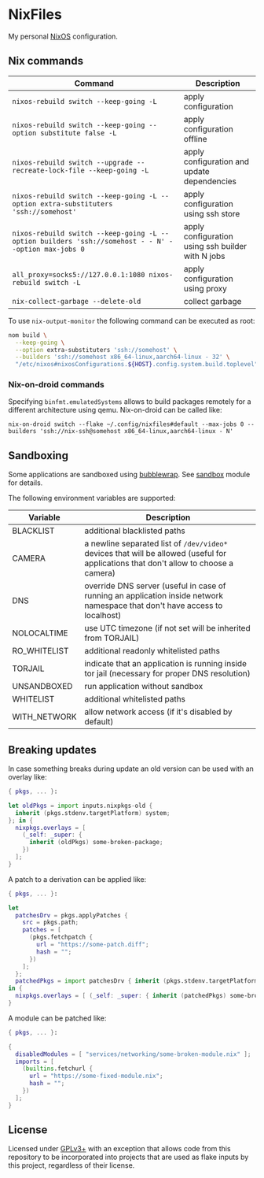 <!-- markdownlint-configure-file
{ "line-length": { "line_length": 200 } }
-->

# NixFiles

My personal [NixOS](https://nixos.org/) configuration.

## Nix commands

| Command                                                                                             | Description                                       |
|-----------------------------------------------------------------------------------------------------|---------------------------------------------------|
| `nixos-rebuild switch --keep-going -L`                                                              | apply configuration                               |
| `nixos-rebuild switch --keep-going --option substitute false -L`                                    | apply configuration offline                       |
| `nixos-rebuild switch --upgrade --recreate-lock-file --keep-going -L`                               | apply configuration and update dependencies       |
| `nixos-rebuild switch --keep-going -L --option extra-substituters 'ssh://somehost'`                 | apply configuration using ssh store               |
| `nixos-rebuild switch --keep-going -L --option builders 'ssh://somehost - - N' --option max-jobs 0` | apply configuration using ssh builder with N jobs |
| `all_proxy=socks5://127.0.0.1:1080 nixos-rebuild switch -L`                                         | apply configuration using proxy                   |
| `nix-collect-garbage --delete-old`                                                                  | collect garbage                                   |

To use `nix-output-monitor` the following command can be executed as root:

```sh
nom build \
  --keep-going \
  --option extra-substituters 'ssh://somehost' \
  --builders 'ssh://somehost x86_64-linux,aarch64-linux - 32' \
  "/etc/nixos#nixosConfigurations.${HOST}.config.system.build.toplevel"
```

### Nix-on-droid commands

Specifying `binfmt.emulatedSystems` allows to build packages remotely for a different architecture using qemu. Nix-on-droid can be called like:

`nix-on-droid switch --flake ~/.config/nixfiles#default --max-jobs 0 --builders 'ssh://nix-ssh@somehost x86_64-linux,aarch64-linux - N'`

## Sandboxing

Some applications are sandboxed using [bubblewrap](https://github.com/containers/bubblewrap). See [sandbox](modules/sandbox.nix) module for details.

The following environment variables are supported:

| Variable     | Description                                                                                                                          |
| ------------ | ------------------------------------------------------------------------------------------------------------------------------------ |
| BLACKLIST    | additional blacklisted paths                                                                                                         |
| CAMERA       | a newline separated list of `/dev/video*` devices that will be allowed (useful for applications that don't allow to choose a camera) |
| DNS          | override DNS server (useful in case of running an application inside network namespace that don't have access to localhost)          |
| NOLOCALTIME  | use UTC timezone (if not set will be inherited from TORJAIL)                                                                         |
| RO_WHITELIST | additional readonly whitelisted paths                                                                                                |
| TORJAIL      | indicate that an application is running inside tor jail (necessary for proper DNS resolution)                                        |
| UNSANDBOXED  | run application without sandbox                                                                                                      |
| WHITELIST    | additional whitelisted paths                                                                                                         |
| WITH_NETWORK | allow network access (if it's disabled by default)                                                                                   |

## Breaking updates

In case something breaks during update an old version can be used with an overlay like:

```nix
{ pkgs, ... }:

let oldPkgs = import inputs.nixpkgs-old {
  inherit (pkgs.stdenv.targetPlatform) system;
}; in {
  nixpkgs.overlays = [
    (_self: _super: {
      inherit (oldPkgs) some-broken-package;
    })
  ];
}
```

A patch to a derivation can be applied like:

```nix
{ pkgs, ... }:

let
  patchesDrv = pkgs.applyPatches {
    src = pkgs.path;
    patches = [
      (pkgs.fetchpatch {
        url = "https://some-patch.diff";
        hash = "";
      })
    ];
  };
  patchedPkgs = import patchesDrv { inherit (pkgs.stdenv.targetPlatform) system; };
in {
  nixpkgs.overlays = [ (_self: _super: { inherit (patchedPkgs) some-broken-package; }) ];
}
```

A module can be patched like:

```nix
{ pkgs, ... }:

{
  disabledModules = [ "services/networking/some-broken-module.nix" ];
  imports = [
    (builtins.fetchurl {
      url = "https://some-fixed-module.nix";
      hash = "";
    })
  ];
}
```

## License

Licensed under [GPLv3+](/LICENSE) with an exception that allows code from this repository to be incorporated into
projects that are used as flake inputs by this project, regardless of their license.
